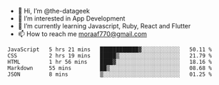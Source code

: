- 👋 Hi, I’m @the-datageek
- 👀 I’m interested in App Development
- 🌱 I’m currently learning Javascript, Ruby, React and Flutter
- 📫 How to reach me moraaf770@gmail.com

<!---
the-datageek/the-datageek is a ✨ special ✨ repository because its `README.md` (this file) appears on your GitHub profile.
You can click the Preview link to take a look at your changes.
--->
<!--START_SECTION:waka-->

```text
JavaScript   5 hrs 21 mins   ████████████▓░░░░░░░░░░░░   50.11 %
CSS          2 hrs 19 mins   █████▒░░░░░░░░░░░░░░░░░░░   21.79 %
HTML         1 hr 56 mins    ████▓░░░░░░░░░░░░░░░░░░░░   18.16 %
Markdown     55 mins         ██▒░░░░░░░░░░░░░░░░░░░░░░   08.68 %
JSON         8 mins          ▒░░░░░░░░░░░░░░░░░░░░░░░░   01.25 %
```

<!--END_SECTION:waka-->

